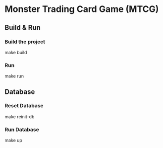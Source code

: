 # Monster Trading Card Game (MTCG)

## Build & Run

### Build the project
make build

### Run
make run

## Database

### Reset Database
make reinit-db

### Run Database
make up
